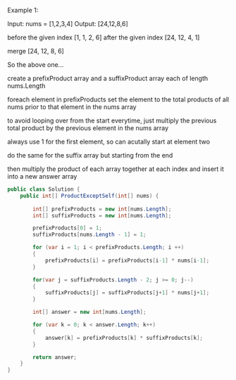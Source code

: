 Example 1:

Input: nums = [1,2,3,4]
Output: [24,12,8,6]


before the given index [1, 1, 2, 6]
after the given index [24, 12, 4, 1]

merge [24, 12, 8, 6]

So the above one...

create a prefixProduct array and a suffixProduct array each of length nums.Length

foreach element in prefixProducts set the element to the total products of all nums prior to that element in the nums array

to avoid looping over from the start everytime, just multiply the previous total product by the previous element in the nums array

always use 1 for the first element, so can acutally start at element two

do the same for the suffix array but starting from the end

then multiply the product of each array together at each index and insert it into a new answer array

```cs
public class Solution {
    public int[] ProductExceptSelf(int[] nums) {
        
        int[] prefixProducts = new int[nums.Length];
        int[] suffixProducts = new int[nums.Length];

        prefixProducts[0] = 1;
        suffixProducts[nums.Length - 1] = 1;

        for (var i = 1; i < prefixProducts.Length; i ++)
        {
            prefixProducts[i] = prefixProducts[i-1] * nums[i-1];
        }

        for(var j = suffixProducts.Length - 2; j >= 0; j--)
        {
            suffixProducts[j] = suffixProducts[j+1] * nums[j+1];
        }

        int[] answer = new int[nums.Length];

        for (var k = 0; k < answer.Length; k++)
        {
            answer[k] = prefixProducts[k] * suffixProducts[k];
        }

        return answer;
    }
}
```